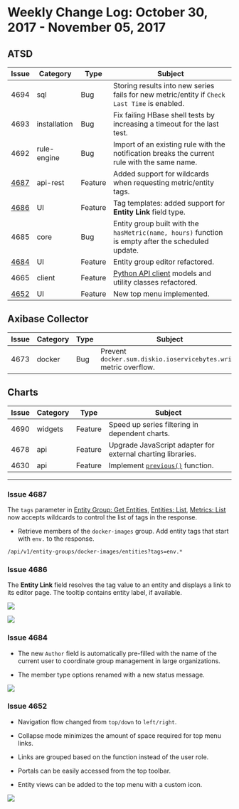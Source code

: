 # Weekly Change Log: October 30, 2017 - November 05, 2017

## ATSD

| Issue| Category    | Type    | Subject              |
|------|-------------|---------|----------------------|
| 4694 | sql | Bug | Storing results into new series fails for new metric/entity if `Check Last Time` is enabled. |
| 4693 | installation | Bug | Fix failing HBase shell tests by increasing a timeout for the last test. |
| 4692 | rule-engine| Bug | Import of an existing rule with the notification breaks the current rule with the same name. |
| [4687](#issue-4687) | api-rest | Feature | Added support for wildcards when requesting metric/entity tags. |
| [4686](#issue-4686) |UI| Feature | Tag templates: added support for **Entity Link** field type. |
| 4685 | core | Bug | Entity group built with the `hasMetric(name, hours)` function is empty after the scheduled update. |
| [4684](#issue-4684) |UI| Feature | Entity group editor refactored. |
| 4665 | client | Feature | [Python API client](https://github.com/axibase/atsd-api-python) models and utility classes refactored. |
| [4652](#issue-4652) |UI| Feature | New top menu implemented. |

## Axibase Collector

| Issue| Category    | Type    | Subject              |
|------|-------------|---------|----------------------|
| 4673 | docker | Bug | Prevent `docker.sum.diskio.ioservicebytes.write` metric overflow. |

## Charts

| Issue| Category    | Type    | Subject              |
|------|-------------|---------|----------------------|
| 4690 | widgets | Feature | Speed up series filtering in dependent charts. |
| 4678 | api | Feature | Upgrade JavaScript adapter for external charting libraries. |
| 4630 | api | Feature | Implement [`previous()`](https://github.com/axibase/charts/blob/master/syntax/functions.md#previous) function. |

---

### Issue 4687

The `tags` parameter in [Entity Group: Get Entities](../../api/meta/entity-group/get-entities.md#query-parameters), [Entities: List](../../api/meta/entity/list.md#query-parameters), [Metrics: List](../../api/meta/metric/list.md#query-parameters) now accepts wildcards to control the list of tags in the response.

* Retrieve members of the `docker-images` group. Add entity tags that start with `env.` to the response.

```ls
/api/v1/entity-groups/docker-images/entities?tags=env.*
```

### Issue 4686

The **Entity Link** field resolves the tag value to an entity and displays a link to its editor page. The tooltip contains entity label, if available.

![](./Images/entity-link.png)

![](./Images/editor-entity-link.png)

### Issue 4684

* The new `Author` field is automatically pre-filled with the name of the current user to coordinate group management in large organizations.

* The member type options renamed with a new status message.

![](./Images/entity-group-editor.png)

### Issue 4652

* Navigation flow changed from `top/down` to `left/right`.

* Collapse mode minimizes the amount of space required for top menu links.

* Links are grouped based on the function instead of the user role.

* Portals can be easily accessed from the top toolbar.

* Entity views can be added to the top menu with a custom icon.

 ![](./Images/top-menu-portal.png)
